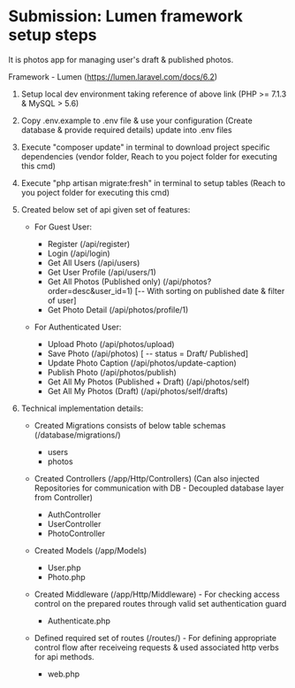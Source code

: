 # Submission: Lumen framework setup steps
It is photos app for managing user's draft & published photos.

Framework - Lumen (https://lumen.laravel.com/docs/6.2)
1) Setup local dev environment taking reference of above link (PHP >= 7.1.3 & MySQL > 5.6)
2) Copy .env.example to .env file & use your configuration (Create database & provide required details) update into .env files
3) Execute "composer update" in terminal to download project specific dependencies (vendor folder, Reach to you poject folder for executing this cmd)
4) Execute "php artisan migrate:fresh" in terminal to setup tables (Reach to you poject folder for executing this cmd)
5) Created below set of api given set of features:
    - For Guest User:
        - Register (/api/register)
        - Login (/api/login)
        - Get All Users (/api/users)
        - Get User Profile (/api/users/1)
        - Get All Photos (Published only) (/api/photos?order=desc&user_id=1) [-- With sorting on published date & filter of user]
        - Get Photo Detail (/api/photos/profile/1)

    - For Authenticated User:
        - Upload Photo (/api/photos/upload)
        - Save Photo (/api/photos) [ -- status = Draft/ Published]
        - Update Photo Caption (/api/photos/update-caption)
        - Publish Photo (/api/photos/publish)
        - Get All My Photos (Published + Draft) (/api/photos/self) 
        - Get All My Photos (Draft) (/api/photos/self/drafts) 

6) Technical implementation details:
    - Created Migrations consists of below table schemas (/database/migrations/)
        - users
        - photos

    - Created Controllers (/app/Http/Controllers) (Can also injected Repositories for communication with DB - Decoupled database layer from Controller)
        - AuthController
        - UserController
        - PhotoController

    - Created Models (/app/Models) 
        - User.php
        - Photo.php

    - Created Middleware (/app/Http/Middleware) - For checking access control on the prepared routes through valid set authentication guard
        - Authenticate.php

    - Defined required set of routes (/routes/) - For defining appropriate control flow after receiveing requests & used associated http verbs for api methods.
        - web.php

